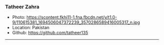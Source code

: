 ### Tatheer Zahra
- Photo: https://scontent.fkhi11-1.fna.fbcdn.net/v/t1.0-9/110615381_1694506047372239_3570286589416005317_n.jpg
- Location: Pakistan
- Github: https://github.com/tatheer135
***
